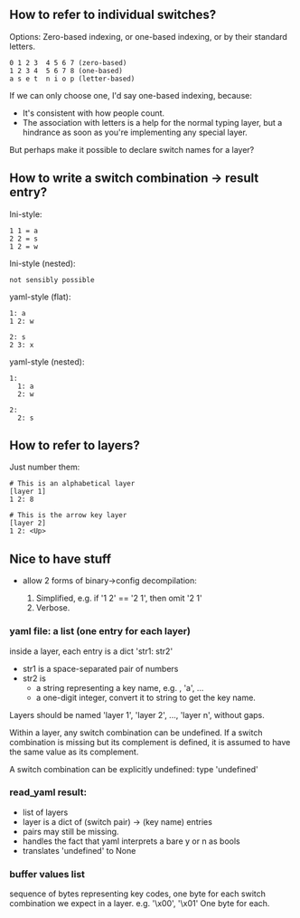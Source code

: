 ## How to refer to individual switches?

Options: Zero-based indexing, or one-based indexing, or by their standard
letters.

    0 1 2 3  4 5 6 7 (zero-based)
    1 2 3 4  5 6 7 8 (one-based)
    a s e t  n i o p (letter-based)

If we can only choose one, I'd say one-based indexing, because:

* It's consistent with how people count.
* The association with letters is a help for the normal typing layer, but a
  hindrance as soon as you're implementing any special layer.

But perhaps make it possible to declare switch names for a layer?

## How to write a switch combination -> result entry?

Ini-style:

    1 1 = a
    2 2 = s
    1 2 = w

Ini-style (nested):

    not sensibly possible

yaml-style (flat):

    1: a
    1 2: w

    2: s
    2 3: x

yaml-style (nested):

    1:
      1: a
      2: w

    2:
      2: s
    

## How to refer to layers?

Just number them:

    # This is an alphabetical layer
    [layer 1]
    1 2: 8
    
    # This is the arrow key layer
    [layer 2]
    1 2: <Up>

## Nice to have stuff

* allow 2 forms of binary->config decompilation:

  1. Simplified, e.g. if '1 2' == '2 1', then omit '2 1'
  2. Verbose.


### yaml file: a list (one entry for each layer)

inside a layer, each entry is a dict 'str1: str2'
* str1 is a space-separated pair of numbers
* str2 is
    * a string representing a key name, e.g. <Up>, 'a', ...
    * a one-digit integer, convert it to string to get the key name.

Layers should be named 'layer 1', 'layer 2', ..., 'layer n', without
gaps.

Within a layer, any switch combination can be undefined. If a switch
combination is missing but its complement is defined, it is assumed to
have the same value as its complement.

A switch combination can be explicitly undefined: type 'undefined'

### read_yaml result:

* list of layers
* layer is a dict of (switch pair) -> (key name) entries
* pairs may still be missing.
* handles the fact that yaml interprets a bare y or n as bools
* translates 'undefined' to None

### buffer values list
sequence of bytes representing key codes, one byte for
each switch combination we expect in a layer.
e.g. '\x00', '\x01'
One byte for each.
